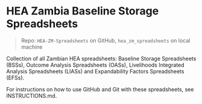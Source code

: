 # HEA Zambia Baseline Storage Spreadsheets
> Repo: `HEA-ZM-Spreadsheets` on GitHub, `hea_zm_spreadsheets` on local machine

Collection of all Zambian HEA spreadsheets: Baseline Storage Spreadsheets (BSSs), Outcome Analysis Spreadsheets (OASs), Livelihoods Integrated Analysis Spreadsheets (LIASs) and Expandability Factors Spreadsheets (EFSs).

For instructions on how to use GitHub and Git with these spreadsheets, see INSTRUCTIONS.md.
